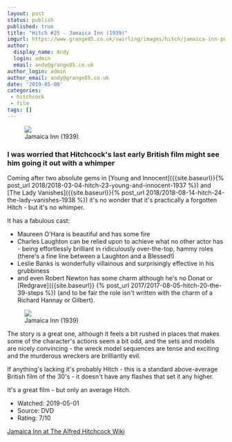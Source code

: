 ```yaml
---
layout: post
status: publish
published: true
title: "Hitch #25 - Jamaica Inn (1939)"
imgurl: https://www.grange85.co.uk/swirling/images/hitch/jamaica-inn-publicity-photo.jpg
author:
  display_name: Andy
  login: admin
  email: andy@grange85.co.uk
author_login: admin
author_email: andy@grange85.co.uk
date: '2019-05-08'
categories:
 - hitchcock
 - film
tags: []
---
```

<figure class="aligncenter"><img src="{{site.baseurl}}/images/hitch/jamaica-inn-publicity-photo.jpg" class="img-responsive" /><figcaption>Jamaica Inn (1939)</figcaption></figure>

### I was worried that Hitchcock's last early British film might see him going it out with a whimper

Coming after two absolute gems in [Young and Innocent]({{site.baseurl}}{% post_url 2018/2018-03-04-hitch-23-young-and-innocent-1937 %}) and [The Lady Vanishes]({{site.baseurl}}{% post_url 2018/2018-08-14-hitch-24-the-lady-vanishes-1938 %}) it's no wonder that it's practically a forgotten Hitch - but it's no whimper. 
		
It has a fabulous cast:

 - Maureen O'Hara is beautiful and has some fire
 - Charles Laughton can be relied upon to achieve what no other actor has - being effortlessly brilliant in ridiculously over-the-top, hammy roles (there's a fine line between a Laughton and a Blessed!)
 - Leslie Banks is wonderfully villainous and surprisingly effective in his grubbiness 
 - and even Robert Newton has some charm although he's no Donat or [Redgrave]({{site.baseurl}}
{% post_url 2017/2017-08-05-hitch-20-the-39-steps %}) (and to be fair the role isn't written with the charm of a Richard Hannay or Gilbert).

<figure class="aligncenter"><img src="{{site.baseurl}}/images/hitch/jamaica-inn-charles-laughton.jpg" class="img-responsive" /><figcaption>Jamaica Inn (1939)</figcaption></figure>

The story is a great one, although it feels a bit rushed in places that makes some of the character's actions seem a bit odd, and the sets and models are nicely convincing - the wreck model sequences are tense and exciting and the murderous wreckers are brilliantly evil.

If anything's lacking it's probably Hitch - this is a standard above-average British film of the 30's - it doesn't have any flashes that set it any higher.

It's a great film - but only an average Hitch.

 - Watched: 2019-05-01
 - Source: DVD
 - Rating: 7/10

[Jamaica Inn at The Alfred Hitchcock Wiki](https://the.hitchcock.zone/wiki/Jamaica_Inn_(1939))
